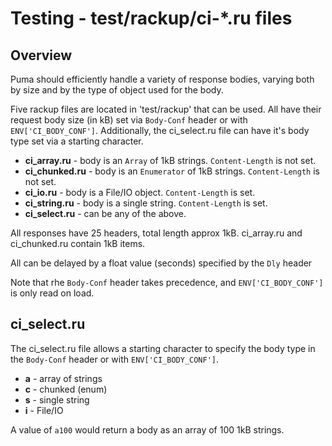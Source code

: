 # Testing - test/rackup/ci-\*.ru files

## Overview

Puma should efficiently handle a variety of response bodies, varying both by size
and by the type of object used for the body.

Five rackup files are located in 'test/rackup' that can be used. All have their
request body size (in kB) set via `Body-Conf` header or with `ENV['CI_BODY_CONF']`.
Additionally, the ci_select.ru file can have it's body type set via a starting
character.

- **ci_array.ru** - body is an `Array` of 1kB strings. `Content-Length` is not set.
- **ci_chunked.ru** - body is an `Enumerator` of 1kB strings. `Content-Length` is not set.
- **ci_io.ru** - body is a File/IO object. `Content-Length` is set.
- **ci_string.ru** - body is a single string. `Content-Length` is set.
- **ci_select.ru** - can be any of the above.

All responses have 25 headers, total length approx 1kB. ci_array.ru and ci_chunked.ru
contain 1kB items.

All can be delayed by a float value (seconds) specified by the `Dly` header

Note that rhe `Body-Conf` header takes precedence, and `ENV['CI_BODY_CONF']` is
only read on load.

## ci_select.ru

The ci_select.ru file allows a starting character to specify the body type in the
`Body-Conf` header or with `ENV['CI_BODY_CONF']`.

- **a** - array of strings
- **c** - chunked (enum)
- **s** - single string
- **i** - File/IO

A value of `a100` would return a body as an array of 100 1kB strings.
